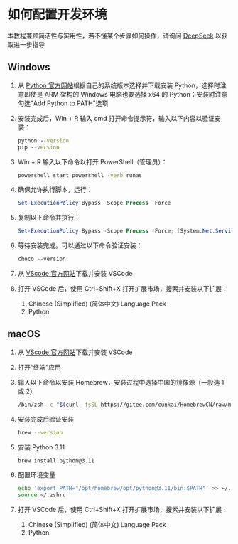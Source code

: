 # 如何配置开发环境

本教程兼顾简洁性与实用性，若不懂某个步骤如何操作，请询问 [DeepSeek](https://www.deepseek.com) 以获取进一步指导

## Windows

1. 从 [Python 官方网站](https://www.python.org/downloads/release/python-3119/)根据自己的系统版本选择并下载安装 Python，选择时注意即使是 ARM 架构的 Windows 电脑也要选择 x64 的 Python；安装时注意勾选"Add Python to PATH"选项

2. 安装完成后，Win + R 输入 cmd 打开命令提示符，输入以下内容以验证安装：
   ```cmd
   python --version
   pip --version
   ```

3. Win + R 输入以下命令以打开 PowerShell（管理员）：
   ```cmd
   powershell start powershell -verb runas
   ```

4. 确保允许执行脚本，运行：
   ```powershell
   Set-ExecutionPolicy Bypass -Scope Process -Force
   ```

5. 复制以下命令并执行：
   ```powershell
   Set-ExecutionPolicy Bypass -Scope Process -Force; [System.Net.ServicePointManager]::SecurityProtocol = [System.Net.ServicePointManager]::SecurityProtocol -bor 3072; iex ((New-Object System.Net.WebClient).DownloadString('https://community.chocolatey.org/install.ps1'))
   ```

6. 等待安装完成。可以通过以下命令验证安装：
   ```powershell
   choco --version
   ```

7. 从 [VScode 官方网站](https://code.visualstudio.com)下载并安装 VSCode

8. 打开 VSCode 后，使用 Ctrl+Shift+X 打开扩展市场，搜索并安装以下扩展：
   1. Chinese (Simplified) (简体中文) Language Pack
   2. Python

## macOS

1. 从 [VScode 官方网站](https://code.visualstudio.com)下载并安装 VSCode

3. 打开“终端”应用

4. 输入以下命令以安装 Homebrew，安装过程中选择中国的镜像源（一般选 1 或 2）
   ```zsh
   /bin/zsh -c "$(curl -fsSL https://gitee.com/cunkai/HomebrewCN/raw/master/Homebrew.sh)"
   ```

3. 安装完成后验证安装
   ```zsh
   brew --version
   ```

4. 安装 Python 3.11
   ```zsh
   brew install python@3.11
   ```

5. 配置环境变量
   ```zsh
   echo 'export PATH="/opt/homebrew/opt/python@3.11/bin:$PATH"' >> ~/.zshrc
   source ~/.zshrc
   ```

6. 打开 VSCode 后，使用 Ctrl+Shift+X 打开扩展市场，搜索并安装以下扩展：
   1. Chinese (Simplified) (简体中文) Language Pack
   2. Python
